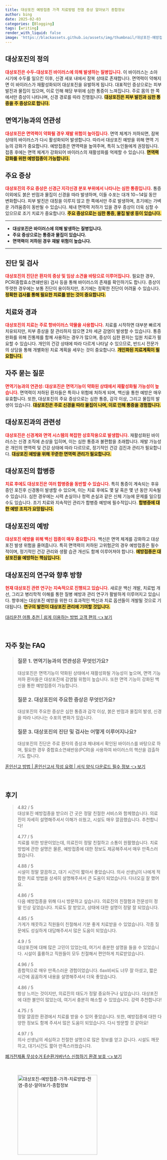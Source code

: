 ```yaml
---
title: 대상포진 예방접종 가격 치료방법 전염 증상 알아보기 종합정보
author: bing
date: 2025-02-03
categories: [Blogging]
tags: [writing]
render_with_liquid: false
image: 'https://blackassets.github.io/assets/img/thumbnail/대상포진-예방접종-가격-치료방법-전염-증상-알아보기-종합정보.webp'
---
```



<h2 id='대상포진의 정의'>대상포진의 정의</h2>

<p><b><span style="color: #ee2323;">대상포진은 수두-대상포진 바이러스에 의해 발생하는 질병입니다.</span></b> 이 바이러스는 소아 시기에 수두를 일으킨 이후, 신경 세포 내에서 잠복 상태로 존재합니다. 면역력이 약해지면 이 바이러스가 재활성화되어 대상포진을 유발하게 됩니다. 대표적인 증상으로는 피부 발진과 물집이 있으며, 이로 인해 해당 부위에 심한 통증이 느껴집니다. 주로 몸의 한 쪽에서만 증상이 나타나며, 신경 경로를 따라 진행됩니다. <b><span style="background-color: #ffe066;">대상포진은 피부 발진과 심한 통증을 주 증상으로 합니다.</span></b></p>

<h2 id='면역기능과의 연관성'>면역기능과의 연관성</h2>

<p><b><span style="color: #ee2323;">대상포진은 면역력이 약화될 경우 재발 위험이 높아집니다.</span></b> 면역 체계가 저하되면, 잠복 상태의 바이러스가 다시 활성화되어 발생합니다. 따라서 대상포진 예방을 위해 면역 기능의 강화가 중요합니다. 예방접종은 면역력을 높여주며, 특히 노인들에게 권장됩니다. 접종 후에는 면역 체계가 강화되어 바이러스의 재활성화를 억제할 수 있습니다. <b><span style="background-color: #ffe066;">면역력 강화를 위한 예방접종이 가능합니다.</span></b></p>

<h2 id='주요 증상'>주요 증상</h2>

<p><b><span style="color: #ee2323;">대상포진의 주요 증상은 신경근 지각신경 분포 부위에서 나타나는 심한 통증입니다.</span></b> 통증 이외에도 붉은 반점과 물집이 신경을 따라 발생하며, 이들 수포는 대개 10∼14일 동안 변화합니다. 피부 발진은 대칭을 이루지 않고 한 쪽에서만 주로 발생하며, 초기에는 가벼운 가려움증이 동반될 수 있습니다. 체내 면역력 저하가 있을 경우 증상이 더욱 심할 수 있으므로 조기 치료가 중요합니다. <b><span style="background-color: #ffe066;">주요 증상으로는 심한 통증, 물집 발생 등이 있습니다.</span></b></p>

<hr />

<ul>
    <li><b>대상포진은 바이러스에 의해 발생하는 질병입니다.</b></li>
    <li><b>주요 증상으로는 통증과 물집이 있습니다.</b></li>
    <li><b>면역력이 저하된 경우 재발 위험이 높습니다.</b></li>
</ul>

<hr />

<h2 id='진단 및 검사'>진단 및 검사</h2>

<p><b><span style="color: #ee2323;">대상포진의 진단은 환자의 증상 및 임상 소견을 바탕으로 이루어집니다.</span></b> 필요한 경우, PCR(중합효소연쇄반응) 검사 등을 통해 바이러스의 존재를 확인하기도 합니다. 증상이 뚜렷한 경우에는 보통 진단이 용이하지만, 초기에는 정확한 진단이 어려울 수 있습니다. <b><span style="background-color: #ffe066;">정확한 검사를 통해 필요한 치료를 받는 것이 중요합니다.</span></b></p>

<h2 id='치료와 경과'>치료와 경과</h2>

<p><b><span style="color: #ee2323;">대상포진의 치료는 주로 항바이러스 약물을 사용합니다.</span></b> 치료를 시작하면 대부분 빠르게 치유되지만, 피부 증상을 잘 관리하지 않으면 2차 세균 감염이 발생할 수 있습니다. 통증 완화를 위해 진통제를 함께 사용하는 경우가 많으며, 증상이 심한 환자는 입원 치료가 필요할 수 있습니다. 개인의 건강 상태에 따라 다르게 나타날 수 있으므로, 반드시 전문가의 상담을 통해 개별화된 치료 계획을 세우는 것이 중요합니다. <b><span style="background-color: #ffe066;">개인화된 치료계획이 필요합니다.</span></b></p>

<h2 id='자주 묻는 질문'>자주 묻는 질문</h2>

<p><b><span style="color: #ee2323;">면역기능과의 연관성: 대상포진은 면역기능이 약화된 상태에서 재활성화될 가능성이 높습니다.</span></b> 면역력이 저하된 환자들은 특히나 위험에 처하게 되며, 백신을 통한 예방은 매우 유효합니다. 또한, 대상포진의 주요 증상으로는 심한 통증, 감각 이상, 그리고 물집의 발생이 있습니다. <b><span style="background-color: #ffe066;">대상포진은 주로 신경을 따라 물집이 나며, 이로 인해 통증을 경험합니다.</span></b></p>

<h2 id='대상포진과의 관련성'>대상포진과의 관련성</h2>

<p><b><span style="color: #ee2323;">대상포진은 신경계와 면역 시스템의 복잡한 상호작용으로 발생합니다.</span></b> 재활성화된 바이러스는 신경 조직에 손상을 입히며, 이는 심한 통증과 불편함을 초래합니다. 재발 가능성은 개인의 면역력 및 건강 상태에 따라 다르므로, 정기적인 건강 검진과 관리가 필요합니다. <b><span style="background-color: #ffe066;">대상포진 예방을 위해 꾸준한 면역력 관리가 필요합니다.</span></b></p>

<h2 id='대상포진의 합병증'>대상포진의 합병증</h2>

<p><b><span style="color: #ee2323;">치료 후에도 대상포진은 여러 합병증을 동반할 수 있습니다.</span></b> 특히 통증이 계속되는 후유증인 포진후 신경통이 발생할 수 있으며, 이는 치료 후에도 몇 달 혹은 몇 년 동안 지속될 수 있습니다. 심한 경우에는 시력 손실이나 청력 손실과 같은 신체 기능에 문제를 일으킬 수도 있습니다. 조기 치료와 지속적인 관리가 합병증 예방에 필수적입니다. <b><span style="background-color: #ffe066;">합병증에 대한 예방 조치가 요망됩니다.</span></b></p>

<h2 id='대상포진의 예방'>대상포진의 예방</h2>

<p><b><span style="color: #ee2323;">대상포진 예방을 위해 백신 접종이 매우 중요합니다.</span></b> 백신은 면역 체계를 강화하고 대상포진 발생 위험을 줄여줍니다. 특히 면역력이 저하된 고위험군의 경우 예방접종은 필수적이며, 정기적인 건강 관리와 생활 습관 개선도 함께 이루어져야 합니다. <b><span style="background-color: #ffe066;">예방접종은 대상포진을 예방하는 핵심입니다.</span></b></p>

<h2 id='대상포진의 연구와 향후 방향'>대상포진의 연구와 향후 방향</h2>

<p><b><span style="color: #ee2323;">현재 대상포진 관련 연구는 지속적으로 진행되고 있습니다.</span></b> 새로운 백신 개발, 치료법 개선, 그리고 병리학적 이해를 통한 질병 예방과 관리 연구가 활발하게 이루어지고 있습니다. 향후에는 대상포진 예방을 위한 더 효과적인 백신과 치료 옵션들이 개발될 것으로 기대됩니다. <b><span style="background-color: #ffe066;">연구의 발전이 대상포진 관리에 기여할 것입니다.</span></b></p>


<p><a class="click-button" title="대리운전 어플 추천 | 쉽게 이용하는 방법 고객 편의" href="https://blackassets.github.io/posts/%EB%8C%80%EB%A6%AC%EC%9A%B4%EC%A0%84-%EC%96%B4%ED%94%8C-%EC%B6%94%EC%B2%9C-%EC%89%BD%EA%B2%8C-%EC%9D%B4%EC%9A%A9%ED%95%98%EB%8A%94-%EB%B0%A9%EB%B2%95-%EA%B3%A0%EA%B0%9D-%ED%8E%B8%EC%9D%98/" rel="dofollow">대리운전 어플 추천 | 쉽게 이용하는 방법 고객 편의 👈 보기</a></p><br>
<h2 id='자주_찾는_FAQ'>자주 찾는 FAQ</h2>
<div itemscope="" itemtype="https://schema.org/FAQPage"> 
<blockquote> 
<div itemscope="" itemprop="mainEntity" itemtype="https://schema.org/Question"> 
<h3 itemprop="name">질문 1. 면역기능과의 연관성은 무엇인가요?</h3> 
<div itemscope="" itemprop="acceptedAnswer" itemtype="https://schema.org/Answer"> 
<span itemprop="text"> 
<p>대상포진은 면역기능이 약화된 상태에서 재활성화될 가능성이 높으며, 면역 기능 저하 환자들은 대상포진에 감염될 위험이 높습니다. 또한 면역 기능이 강화된 백신을 통한 예방접종이 가능합니다.</p> 
</span> 
</div> 
</div> 
<div itemscope="" itemprop="mainEntity" itemtype="https://schema.org/Question"> 
<h3 itemprop="name">질문 2. 대상포진의 주요한 증상은 무엇인가요?</h3> 
<div itemscope="" itemprop="acceptedAnswer" itemtype="https://schema.org/Answer"> 
<span itemprop="text"> 
<p>대상포진의 주요한 증상은 심한 통증과 감각 이상, 붉은 반점과 물집의 발생, 신경을 따라 나타나는 수포의 변화가 있습니다.</p> 
</span> 
</div> 
</div> 
<div itemscope="" itemprop="mainEntity" itemtype="https://schema.org/Question"> 
<h3 itemprop="name">질문 3. 대상포진의 진단 및 검사는 어떻게 이루어지나요?</h3> 
<div itemscope="" itemprop="acceptedAnswer" itemtype="https://schema.org/Answer"> 
<span itemprop="text"> 
<p>대상포진의 진단은 주로 환자의 증상과 체내에서 확인된 바이러스를 바탕으로 하며, 필요한 경우 중합효소연쇄반응(PCR)을 사용하여 바이러스의 핵산을 검출하기도 합니다.</p> 
</span> 
</div> 
</div> 
</blockquote> 
</div>
<p><a class="click-button" title="혼인신고 방법 | 혼인신고서 작성 요령 | 서식 양식 다운로드 필수 정보" href="https://blackassets.github.io/posts/%ED%98%BC%EC%9D%B8%EC%8B%A0%EA%B3%A0-%EB%B0%A9%EB%B2%95-%ED%98%BC%EC%9D%B8%EC%8B%A0%EA%B3%A0%EC%84%9C-%EC%9E%91%EC%84%B1-%EC%9A%94%EB%A0%B9-%EC%84%9C%EC%8B%9D-%EC%96%91%EC%8B%9D-%EB%8B%A4%EC%9A%B4%EB%A1%9C%EB%93%9C-%ED%95%84%EC%88%98-%EC%A0%95%EB%B3%B4/" rel="dofollow">혼인신고 방법 | 혼인신고서 작성 요령 | 서식 양식 다운로드 필수 정보 👈 보기</a></p><br>
<h2 id='후기'>후기</h2>
<div itemscope itemtype="https://schema.org/Product">
  <blockquote>
  <div itemprop="review" itemscope itemtype="https://schema.org/Review">
      <div itemprop="reviewRating" itemscope itemtype="https://schema.org/Rating"> <span itemprop="ratingValue">4.82</span> / <span itemprop="bestRating">5</span> </div>
      <span itemprop="reviewBody">대상포진 예방접종을 받으러 간 곳은 정말 친절한 서비스와 함께했습니다. 의료진이 자세히 설명해주셔서 이해가 쉬웠고, 시설도 매우 깔끔했습니다. 추천합니다!</span>
  </div>
  <br>
  <div itemprop="review" itemscope itemtype="https://schema.org/Review">
      <div itemprop="reviewRating" itemscope itemtype="https://schema.org/Rating"> <span itemprop="ratingValue">4.77</span> / <span itemprop="bestRating">5</span> </div>
      <span itemprop="reviewBody">치료를 위한 방문이었는데, 의료진이 정말 친절하고 소통이 원활했습니다. 치료 방법에 관한 설명은 물론, 예방접종에 대한 정보도 제공해주셔서 매우 만족스러웠습니다.</span>
  </div>
  <br>
  <div itemprop="review" itemscope itemtype="https://schema.org/Review">
      <div itemprop="reviewRating" itemscope itemtype="https://schema.org/Rating"> <span itemprop="ratingValue">4.88</span> / <span itemprop="bestRating">5</span> </div>
      <span itemprop="reviewBody">시설이 정말 깔끔하고, 대기 시간이 짧아서 좋았습니다. 의사 선생님이 나에게 적합한 치료 방법을 상세히 설명해주셔서 큰 도움이 되었습니다. 다녀오길 잘 했어요.</span>
  </div>
  <br>
  <div itemprop="review" itemscope itemtype="https://schema.org/Review">
      <div itemprop="reviewRating" itemscope itemtype="https://schema.org/Rating"> <span itemprop="ratingValue">4.86</span> / <span itemprop="bestRating">5</span> </div>
      <span itemprop="reviewBody">다음 예방접종을 위해 다시 방문하고 싶습니다. 의료진의 친절함과 전문성이 정말 인상 깊었습니다. 치료도 잘 받았고, 상태에 대한 설명이 정말 잘 되었습니다.</span>
  </div>
  <br>
  <div itemprop="review" itemscope itemtype="https://schema.org/Review">
      <div itemprop="reviewRating" itemscope itemtype="https://schema.org/Rating"> <span itemprop="ratingValue">4.85</span> / <span itemprop="bestRating">5</span> </div>
      <span itemprop="reviewBody">가게가 깨끗하고 직원들이 친절해서 기분 좋게 치료받을 수 있었습니다. 각종 질문에도 성실하게 대답해주셔서 많은 도움이 되었습니다.</span>
  </div>
  <br>
  <div itemprop="review" itemscope itemtype="https://schema.org/Review">
      <div itemprop="reviewRating" itemscope itemtype="https://schema.org/Rating"> <span itemprop="ratingValue">4.9</span> / <span itemprop="bestRating">5</span> </div>
      <span itemprop="reviewBody">대상포진에 대해 많은 고민이 있었는데, 여기서 충분한 설명을 들을 수 있었습니다. 시설이 훌륭하고 직원들이 모두 친절해서 편안하게 치료받았습니다.</span>
  </div>
  <br>
  <div itemprop="review" itemscope itemtype="https://schema.org/Review">
      <div itemprop="reviewRating" itemscope itemtype="https://schema.org/Rating"> <span itemprop="ratingValue">4.96</span> / <span itemprop="bestRating">5</span> </div>
      <span itemprop="reviewBody">종합적으로 매우 만족스러운 경험이었습니다. бах비씨도 너무 잘 아셨고, 짧은 시간에 꼼꼼하게 내용을 설명해주셔서 더욱 좋았습니다.</span>
  </div>
  <br>
  <div itemprop="review" itemscope itemtype="https://schema.org/Review">
      <div itemprop="reviewRating" itemscope itemtype="https://schema.org/Rating"> <span itemprop="ratingValue">4.86</span> / <span itemprop="bestRating">5</span> </div>
      <span itemprop="reviewBody">항상 느끼는 것이지만, 의료진의 태도가 정말 중요하구나 싶었습니다. 대상포진에 대한 불안이 많았는데, 여기서 충분히 해소할 수 있었습니다. 강력 추천합니다!</span>
  </div>
  <br>
  <div itemprop="review" itemscope itemtype="https://schema.org/Review">
      <div itemprop="reviewRating" itemscope itemtype="https://schema.org/Rating"> <span itemprop="ratingValue">4.75</span> / <span itemprop="bestRating">5</span> </div>
      <span itemprop="reviewBody">정말 깔끔한 환경에서 치료를 받을 수 있어 좋았습니다. 또한, 예방접종에 대한 다양한 정보도 함께 주셔서 많은 도움이 되었습니다. 다시 방문할 것 같아요!</span>
  </div>
  <br>
  <div itemprop="review" itemscope itemtype="https://schema.org/Review">
      <div itemprop="reviewRating" itemscope itemtype="https://schema.org/Rating"> <span itemprop="ratingValue">4.97</span> / <span itemprop="bestRating">5</span> </div>
      <span itemprop="reviewBody">의사 선생님의 세심하고 친절한 설명으로 많은 정보를 얻고 갑니다. 시설도 깨끗하고, 대기시간도 짧아 만족스러웠습니다.</span>
  </div>
  </blockquote>
</div>
<p><a class="click-button" title="폐가전제품 무상수거 E순환거버넌스 신청하기 환경 보호" href="https://blackassets.github.io/posts/%ED%8F%90%EA%B0%80%EC%A0%84%EC%A0%9C%ED%92%88-%EB%AC%B4%EC%83%81%EC%88%98%EA%B1%B0-E%EC%88%9C%ED%99%98%EA%B1%B0%EB%B2%84%EB%84%8C%EC%8A%A4-%EC%8B%A0%EC%B2%AD%ED%95%98%EA%B8%B0-%ED%99%98%EA%B2%BD-%EB%B3%B4%ED%98%B8/" rel="dofollow">폐가전제품 무상수거 E순환거버넌스 신청하기 환경 보호 👈 보기</a></p><br>
<figure class="image"><img src="https://blackassets.github.io/assets/img/thumbnail/대상포진-예방접종-가격-치료방법-전염-증상-알아보기-종합정보.webp" alt="대상포진-예방접종-가격-치료방법-전염-증상-알아보기-종합정보" width="256" height="256"></figure>
